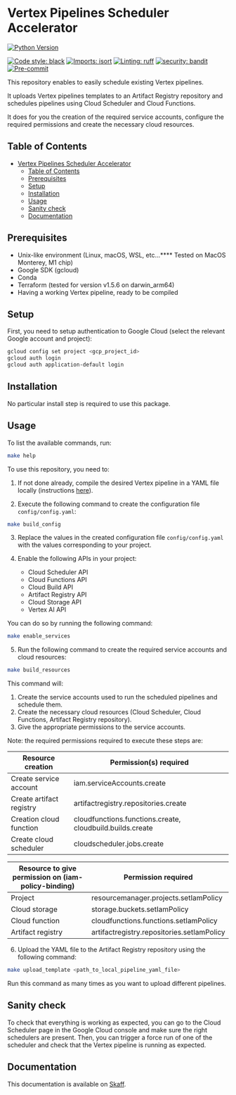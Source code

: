 # Vertex Pipelines Scheduler Accelerator

[![Python Version](https://img.shields.io/badge/python-3.8%20%7C%203.9%20%7C%203.10-blue.svg)]()

[![Code style: black](https://img.shields.io/badge/code%20style-black-000000.svg)](https://github.com/psf/black)
[![Imports: isort](https://img.shields.io/badge/%20imports-isort-%231674b1?style=flat&labelColor=ef8336)](https://pycqa.github.io/isort/)
[![Linting: ruff](https://img.shields.io/endpoint?url=https://raw.githubusercontent.com/charliermarsh/ruff/main/assets/badge/v2.json)](https://github.com/astral-sh/ruff)
[![security: bandit](https://img.shields.io/badge/security-bandit-yellow.svg)](https://github.com/PyCQA/bandit)
[![Pre-commit](https://img.shields.io/badge/pre--commit-enabled-informational?logo=pre-commit&logoColor=white)](https://github.com/artefactory-fr/scheduled-pipelines/blob/main/.pre-commit-config.yaml)

This repository enables to easily schedule existing Vertex pipelines.

It uploads Vertex pipelines templates to an Artifact Registry repository and schedules pipelines using Cloud Scheduler and Cloud Functions.

It does for you the creation of the required service accounts, configure the required permissions and create the necessary cloud resources.

## Table of Contents

- [Vertex Pipelines Scheduler Accelerator](#vertex-pipelines-scheduler-accelerator)
  - [Table of Contents](#table-of-contents)
  - [Prerequisites](#prerequisites)
  - [Setup](#setup)
  - [Installation](#installation)
  - [Usage](#usage)
  - [Sanity check](#sanity-check)
  - [Documentation](#documentation)

## Prerequisites

- Unix-like environment (Linux, macOS, WSL, etc...**** Tested on MacOS Monterey, M1 chip)
- Google SDK (gcloud)
- Conda
- Terraform (tested for version v1.5.6 on darwin_arm64)
- Having a working Vertex pipeline, ready to be compiled

## Setup

First, you need to setup authentication to Google Cloud (select the relevant Google account and project):

```bash
gcloud config set project <gcp_project_id>
gcloud auth login
gcloud auth application-default login
```

## Installation

No particular install step is required to use this package.

## Usage

To list the available commands, run:

```bash
make help
```

To use this repository, you need to:

1. If not done already, compile the desired Vertex pipeline in a YAML file locally (instructions [here](https://cloud.google.com/vertex-ai/docs/pipelines/build-pipeline#compile_your_pipeline_into_a_yaml_file)).

2. Execute the following command to create the configuration file `config/config.yaml`:

```bash
make build_config
```

3. Replace the values in the created configuration file  `config/config.yaml` with the values corresponding to your project.

4. Enable the following APIs in your project:
   - Cloud Scheduler API
   - Cloud Functions API
   - Cloud Build API
   - Artifact Registry API
   - Cloud Storage API
   - Vertex AI API

You can do so by running the following command:

```bash
make enable_services
```

5. Run the following command to create the required service accounts and cloud resources:

```bash
make build_resources
```

This command will:

1. Create the service accounts used to run the scheduled pipelines and schedule them.
2. Create the necessary cloud resources (Cloud Scheduler, Cloud Functions, Artifact Registry repository).
3. Give the appropriate permissions to the service accounts.

Note: the required permissions required to execute these steps are:

| Resource creation        | Permission(s) required                                    |
| ------------------------ | --------------------------------------------------------- |
| Create service account   | iam.serviceAccounts.create                                |
| Create artifact registry | artifactregistry.repositories.create                      |
| Creation cloud function  | cloudfunctions.functions.create, cloudbuild.builds.create |
| Create cloud scheduler   | cloudscheduler.jobs.create                                |

| Resource to give permission on (iam-policy-binding) | Permission required                        |
| ----------------- | ------------------------------------------ |
| Project           | resourcemanager.projects.setIamPolicy      |
| Cloud storage     | storage.buckets.setIamPolicy               |
| Cloud function    | cloudfunctions.functions.setIamPolicy      |
| Artifact registry | artifactregistry.repositories.setIamPolicy |


6. Upload the YAML file to the Artifact Registry repository using the following command:

```bash
make upload_template <path_to_local_pipeline_yaml_file>
```

Run this command as many times as you want to upload different pipelines.

## Sanity check

To check that everything is working as expected, you can go to the Cloud Scheduler page in the Google Cloud console and make sure the right schedulers are present.
Then, you can trigger a force run of one of the scheduler and check that the Vertex pipeline is running as expected.

## Documentation

This documentation is available on [Skaff](https://artefact.roadie.so/docs/default/Component/scheduled-pipelines).
